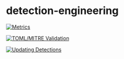 # detection-engineering


[![Metrics](https://github.com/Spacechrist/detection-engineering/actions/workflows/metrics.yml/badge.svg)](https://github.com/Spacechrist/detection-engineering/actions/workflows/metrics.yml)

[![TOML/MITRE Validation](https://github.com/Spacechrist/detection-engineering/actions/workflows/toml_mitre_validation.yml/badge.svg)](https://github.com/Spacechrist/detection-engineering/actions/workflows/toml_mitre_validation.yml)

[![Updating Detections](https://github.com/Spacechrist/detection-engineering/actions/workflows/elastic_sync.yml/badge.svg)](https://github.com/Spacechrist/detection-engineering/actions/workflows/elastic_sync.yml)
